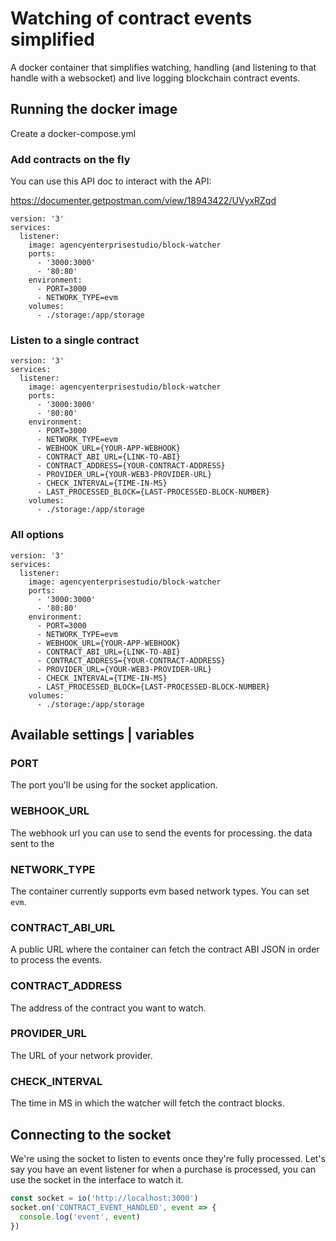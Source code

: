 # Watching of contract events simplified

A docker container that simplifies watching, handling (and listening to that handle with a websocket) and live logging blockchain contract events.

## Running the docker image

Create a docker-compose.yml

### Add contracts on the fly

You can use this API doc to interact with the API:

https://documenter.getpostman.com/view/18943422/UVyxRZqd

````
version: '3'
services:
  listener:
    image: agencyenterprisestudio/block-watcher
    ports:
      - '3000:3000'
      - '80:80'
    environment:
      - PORT=3000
      - NETWORK_TYPE=evm
    volumes:
      - ./storage:/app/storage
````

### Listen to a single contract

````
version: '3'
services:
  listener:
    image: agencyenterprisestudio/block-watcher
    ports:
      - '3000:3000'
      - '80:80'
    environment:
      - PORT=3000
      - NETWORK_TYPE=evm
      - WEBHOOK_URL={YOUR-APP-WEBHOOK}
      - CONTRACT_ABI_URL={LINK-TO-ABI}
      - CONTRACT_ADDRESS={YOUR-CONTRACT-ADDRESS}
      - PROVIDER_URL={YOUR-WEB3-PROVIDER-URL}
      - CHECK_INTERVAL={TIME-IN-MS}
      - LAST_PROCESSED_BLOCK={LAST-PROCESSED-BLOCK-NUMBER}
    volumes:
      - ./storage:/app/storage
````

### All options

````
version: '3'
services:
  listener:
    image: agencyenterprisestudio/block-watcher
    ports:
      - '3000:3000'
      - '80:80'
    environment:
      - PORT=3000
      - NETWORK_TYPE=evm
      - WEBHOOK_URL={YOUR-APP-WEBHOOK}
      - CONTRACT_ABI_URL={LINK-TO-ABI}
      - CONTRACT_ADDRESS={YOUR-CONTRACT-ADDRESS}
      - PROVIDER_URL={YOUR-WEB3-PROVIDER-URL}
      - CHECK_INTERVAL={TIME-IN-MS}
      - LAST_PROCESSED_BLOCK={LAST-PROCESSED-BLOCK-NUMBER}
    volumes:
      - ./storage:/app/storage
````

## Available settings | variables

### PORT

The port you'll be using for the socket application.

### WEBHOOK_URL

The webhook url you can use to send the events for processing. the data sent to the 

### NETWORK_TYPE

The container currently supports evm based network types. You can set ```evm```.

### CONTRACT_ABI_URL

A public URL where the container can fetch the contract ABI JSON in order to process the events.

### CONTRACT_ADDRESS

The address of the contract you want to watch.

### PROVIDER_URL

The URL of your network provider.

### CHECK_INTERVAL

The time in MS in which the watcher will fetch the contract blocks.

## Connecting to the socket

We're using the socket to listen to events once they're fully processed. Let's say you have an event listener for when a purchase is processed, you can use the socket in the interface to watch it.

````Javascript
const socket = io('http://localhost:3000')
socket.on('CONTRACT_EVENT_HANDLED', event => {
  console.log('event', event)
})
````